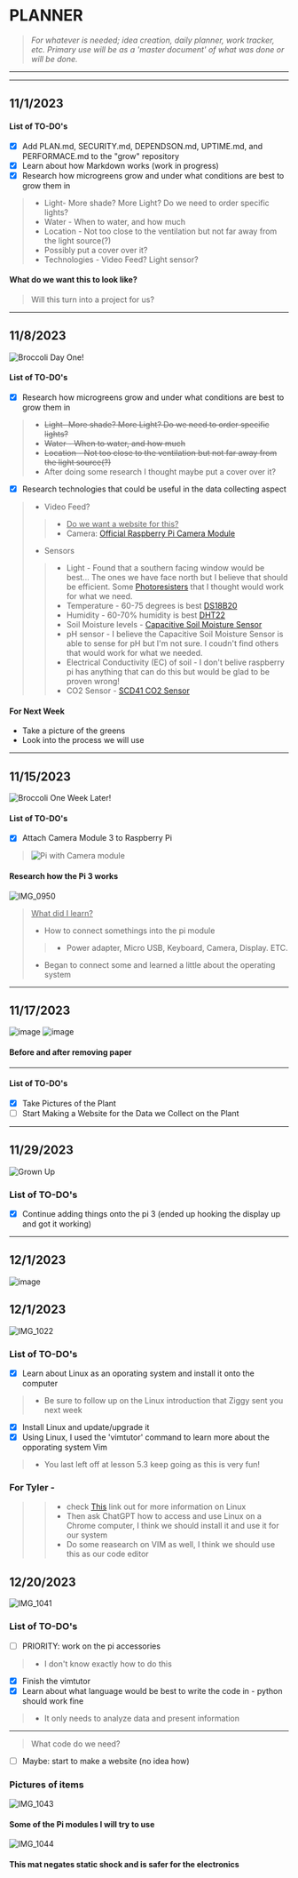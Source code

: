 # **PLANNER** 
> *For whatever is needed; idea creation, daily planner, work tracker, etc. Primary use will be as a 'master document' of what was done or will be done.*
---
---
## 11/1/2023
#### List of TO-DO's
- [x] Add PLAN.md, SECURITY.md, DEPENDSON.md, UPTIME.md, and PERFORMACE.md to the "grow" repository
- [x] Learn about how Markdown works (work in progress)
- [x] Research how microgreens grow and under what conditions are best to grow them in 
> * Light- More shade? More Light? Do we need to order specific lights?
> * Water - When to water, and how much
> * Location - Not too close to the ventilation but not far away from the light source(?)
> * Possibly put a cover over it?
> * Technologies - Video Feed? Light sensor? 
#### What do we want this to look like?
> Will this turn into a project for us?
---

## 11/8/2023
![Broccoli Day One!](https://github.com/DissectCyber/grow/assets/149001389/4809fe35-5a85-404f-a459-af456e7d547c)
#### List of TO-DO's
- [x] Research how microgreens grow and under what conditions are best to grow them in 
> * ~~Light- More shade? More Light? Do we need to order specific lights?~~
> * ~~Water - When to water, and how much~~
> * ~~Location - Not too close to the ventilation but not far away from the light source(?)~~
> *  After doing some research I thought maybe put a cover over it?
- [x] Research technologies that could be useful in the data collecting aspect
> * Video Feed?
> > * <ins>Do we want a website for this?</ins>
> > * Camera: [Official Raspberry Pi Camera Module](https://www.amazon.com/Arducam-Megapixels-Sensor-OV5647-Raspberry/dp/B012V1HEP4/ref=sr_1_1_sspa?keywords=raspberry%2Bpi%2Bcamera&qid=1699463919&sr=8-1-spons&sp_csd=d2lkZ2V0TmFtZT1zcF9hdGY&th=1)
> * Sensors
> > * Light - Found that a southern facing window would be best... The ones we have face north but I believe that should be efficient. Some [Photoresisters](https://www.amazon.com/s?k=LDR&tag=754u-20&ref=nb_sb_noss_2) that I thought would work for what we need.
> > * Temperature - 60-75 degrees is best [DS18B20](https://www.amazon.com/Diymore-DS18B20-Digital-Thermometer-Temperature/dp/B01IVN3X6K/ref=sr_1_1_sspa?keywords=DS18B20&qid=1699467406&sr=8-1-spons&sp_csd=d2lkZ2V0TmFtZT1zcF9hdGY&th=1)
> > * Humidity - 60-70% humidity is best [DHT22](https://www.amazon.com/HiLetgo-Temperature-Humidity-Electronic-Practice/dp/B0795F19W6/ref=sr_1_3?keywords=DHT22&qid=1699467396&sr=8-3&th=1)
> > * Soil Moisture levels - [Capacitive Soil Moisture Sensor](https://thepihut.com/products/capacitive-soil-moisture-sensor)
> > * pH sensor - I believe the Capacitive Soil Moisture Sensor is able to sense for pH but I'm not sure. I coudn't find others that would work for what we needed.
> > * Electrical Conductivity (EC) of soil - I don't belive raspberry pi has anything that can do this but would be glad to be proven wrong!
> > * CO2 Sensor - [SCD41 CO2 Sensor](https://thepihut.com/products/scd41-co2-sensor-breakout-carbon-dioxide-temperature-humidity)
#### For Next Week
* Take a picture of the greens
* Look into the process we will use
---
## 11/15/2023
![Broccoli One Week Later!](https://github.com/DissectCyber/grow/assets/149001389/1794bd0e-c500-48f9-bc73-c5bf5b1a4f45)
#### List of TO-DO's
- [x] Attach Camera Module 3 to Raspberry Pi
> ![Pi with Camera module](https://github.com/DissectCyber/grow/assets/149001389/0c7e1787-624d-4904-a1bb-67d2ecda9250)
#### Research how the Pi 3 works
![IMG_0950](https://github.com/DissectCyber/grow/assets/149001389/bef26b15-9e63-4d9b-b1b4-459ac9363402)
> <ins>What did I learn?</ins>
> * How to connect somethings into the pi module
> > * Power adapter, Micro USB, Keyboard, Camera, Display. ETC.
> * Began to connect some and learned a little about the operating system
---
## 11/17/2023
![image](https://github.com/DissectCyber/grow/assets/149178495/04d48ff1-4fd5-4387-8322-c1cb1382e3b3)
![image](https://github.com/DissectCyber/grow/assets/149178495/e62a099f-f5fc-4fe9-af59-f9a9752892bf)
#### Before and after removing paper
---
#### List of TO-DO's
- [x] Take Pictures of the Plant
- [ ] Start Making a Website for the Data we Collect on the Plant
---
## 11/29/2023
![Grown Up](https://github.com/DissectCyber/grow/assets/149001389/f2738c22-19eb-4f80-ab94-802b15dfc29f)
### List of TO-DO's
- [x] Continue adding things onto the pi 3 (ended up hooking the display up and got it working)
---
## 12/1/2023
![image](https://github.com/DissectCyber/grow/assets/149178495/88445a68-1fca-4044-b432-3aea33ac6807)
## 12/1/2023
![IMG_1022](https://github.com/DissectCyber/grow/assets/149001389/56eff759-0d04-4cbd-a3c5-fca9148111d0)
### List of TO-DO's
- [x] Learn about Linux as an oporating system and install it onto the computer
> * Be sure to follow up on the Linux introduction that Ziggy sent you next week
- [x] Install Linux and update/upgrade it
- [x] Using Linux, I used the 'vimtutor' command to learn more about the opporating system Vim
> * You last left off at lesson 5.3 keep going as this is very fun!
### For Tyler -
> > * check [This](https://tldp.org/LDP/abs/html/) link out for more information on Linux
> > * Then ask ChatGPT how to access and use Linux on a Chrome computer, I think we should install it and use it for our system
> > * Do some reasearch on VIM as well, I think we should use this as our code editor
## 12/20/2023
![IMG_1041](https://github.com/DissectCyber/grow/assets/149001389/2cf31964-a8bd-42fb-83c5-0aba0c777fb4)
### List of TO-DO's
- [ ] PRIORITY: work on the pi accessories
> * I don't know exactly how to do this
- [x] Finish the vimtutor
- [x] Learn about what language would be best to write the code in - python should work fine
> * It only needs to analyze data and present information
---
> What code do we need?
- [ ] Maybe: start to make a website (no idea how)
### Pictures of items
![IMG_1043](https://github.com/DissectCyber/grow/assets/149001389/99a6954a-5f5a-4416-8479-be32ee5ddb94)
#### Some of the Pi modules I will try to use
![IMG_1044](https://github.com/DissectCyber/grow/assets/149001389/05670624-3514-4777-a71a-25c17aff3293)
#### This mat negates static shock and is safer for the electronics
